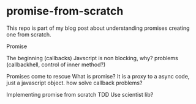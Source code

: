 # promise-from-scratch

This repo is part of my blog post about understanding promises creating one from scratch.

Promise

The beginning (callbacks)
Javscript is non blocking, why?
problems (callbackhell, control of inner method?)

Promises come to rescue
What is promise? It is a proxy to a async code, just a javascript object.
how solve callback problems?

Implementing promise from scratch
TDD
Use scientist lib?
